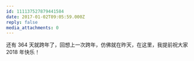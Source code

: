 ```yaml
---
id: 111137527879441584
date: 2017-01-02T09:05:59.000Z
reply: false
media_attachments: 0
---
```


还有 364 天就跨年了，回想上一次跨年，仿佛就在昨天，在这里，我提前祝大家 2018 年快乐！

